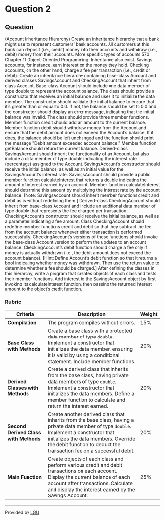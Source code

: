 # Question 2

## Question
(Account Inheritance Hierarchy) Create an inheritance hierarchy that a bank might use to
represent customers’ bank accounts. All customers at this bank can deposit (i.e., credit) money into
their accounts and withdraw (i.e., debit) money from their accounts. More specific types of accounts
570 Chapter 11 Object-Oriented Programming: Inheritance also exist. Savings accounts, for instance,
earn interest on the money they hold. Checking accounts, on the other hand, charge a fee per
transaction (i.e., credit or debit). Create an inheritance hierarchy containing base-class Account and
derived classes SavingsAccount and CheckingAccount that inherit from class Account. Base-class
Account should include one data member of type double to represent the account balance. The class
should provide a constructor that receives an initial balance and uses it to initialize the data member.
The constructor should validate the initial balance to ensure that it’s greater than or equal to 0.0. If
not, the balance should be set to 0.0 and the constructor should display an error message, indicating
that the initial balance was invalid. The class should provide three member functions. Member
function credit should add an amount to the current balance. Member function debit should withdraw
money from the Account and ensure that the debit amount does not exceed the Account’s balance. If it
does, the balance should be left unchanged and the function should print the message "Debit amount
exceeded account balance." Member function getBalance should return the current balance.
Derived-class SavingsAccount should inherit the functionality of an Account, but also include a
data member of type double indicating the interest rate (percentage) assigned to the Account.
SavingsAccount’s constructor should receive the initial balance, as well as an initial value for the
SavingsAccount’s interest rate. SavingsAccount should provide a public member function
calculateInterest that returns a double indicating the amount of interest earned by an account. Member
function calculateInterest should determine this amount by multiplying the interest rate by the account
balance. [Note: SavingsAccount should inherit member functions credit and debit as is without
redefining them.]
Derived-class CheckingAccount should inherit from base-class Account and include an
additional data member of type double that represents the fee charged per transaction.
CheckingAccount’s constructor should receive the initial balance, as well as a parameter indicating a
fee amount. Class CheckingAccount should redefine member functions credit and debit so that they
subtract the fee from the account balance whenever either transaction is performed successfully.
CheckingAccount’s versions of these functions should invoke the base-class Account version to
perform the updates to an account balance. CheckingAccount’s debit function should charge a fee
only if money is actually withdrawn (i.e., the debit amount does not exceed the account balance).
[Hint: Define Account’s debit function so that it returns a bool indicating whether money was
withdrawn. Then use the return value to determine whether a fee should be charged.]
After defining the classes in this hierarchy, write a program that creates objects of each class
and tests their member functions. Add interest to the SavingsAccount object by first invoking its
calculateInterest function, then passing the returned interest amount to the object’s credit function.

### Rubric
| Criteria                        | Description                                                                                                                                                                                                                                 | Weight |
|---------------------------------|---------------------------------------------------------------------------------------------------------------------------------------------------------------------------------------------------------------------------------------------|--------|
| **Compilation**                 | The program compiles without errors.                                                                                                                                                                                                        | 15%    |
| **Base Class with Methods**     | Create a base class with a protected data member of type `double`. Implement a constructor that initializes the data member, ensuring it is valid by using a conditional statement. Include member functions.                                | 20%    |
| **Derived Classes with Methods**| Create a derived class that inherits from the base class, having private data members of type `double`. Implement a constructor that initializes the data members. Define a member function to calculate and return the interest earned.       | 20%    |
| **Second Derived Class with Methods** | Create another derived class that inherits from the base class, having a private data member of type `double`. Implement a constructor that initializes the data members. Override the debit function to deduct the transaction fee on a successful debit. | 20%    |
| **Main Function**               | Create objects of each class and perform various credit and debit transactions on each account. Display the current balance of each account after transactions. Calculate and display the interest earned by the Savings Account.               | 25%    |

--- 

Provided by [LGU](https://lgu.edu.pk/)
